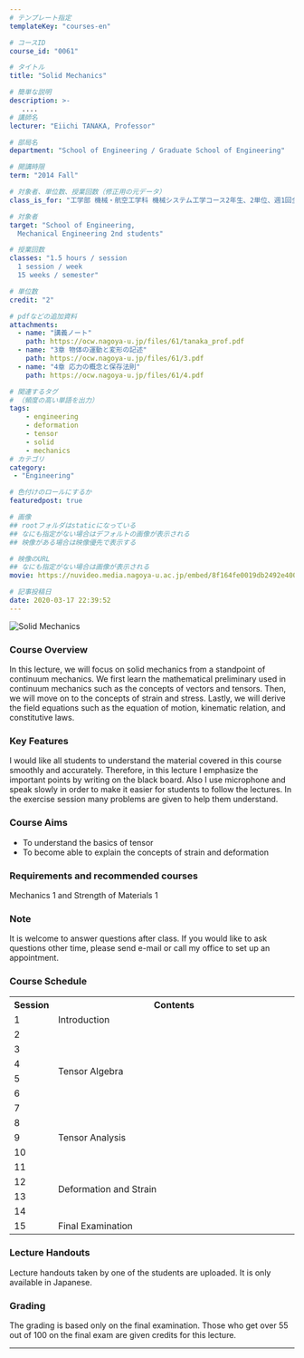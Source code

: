 ```yaml
---
# テンプレート指定
templateKey: "courses-en"

# コースID
course_id: "0061"

# タイトル
title: "Solid Mechanics"

# 簡単な説明
description: >-
   ....
# 講師名
lecturer: "Eiichi TANAKA, Professor"

# 部局名
department: "School of Engineering / Graduate School of Engineering"

# 開講時限
term: "2014	Fall"

# 対象者、単位数、授業回数（修正用の元データ）
class_is_for: "工学部 機械・航空工学科 機械システム工学コース2年生、2単位、週1回全15回"

# 対象者
target: "School of Engineering,
  Mechanical Engineering 2nd students"

# 授業回数
classes: "1.5 hours / session
  1 session / week
  15 weeks / semester"

# 単位数
credit: "2"

# pdfなどの追加資料
attachments:
  - name: "講義ノート" 
    path: https://ocw.nagoya-u.jp/files/61/tanaka_prof.pdf
  - name: "3章 物体の運動と変形の記述" 
    path: https://ocw.nagoya-u.jp/files/61/3.pdf
  - name: "4章 応力の概念と保存法則" 
    path: https://ocw.nagoya-u.jp/files/61/4.pdf

# 関連するタグ
# （頻度の高い単語を出力）
tags:
    - engineering
    - deformation
    - tensor
    - solid
    - mechanics
# カテゴリ
category:
 - "Engineering"

# 色付けのロールにするか
featuredpost: true

# 画像
## rootフォルダはstaticになっている
## なにも指定がない場合はデフォルトの画像が表示される
## 映像がある場合は映像優先で表示する

# 映像のURL
## なにも指定がない場合は画像が表示される
movie: https://nuvideo.media.nagoya-u.ac.jp/embed/8f164fe0019db2492e400c73af9b0d4d5c395331

# 記事投稿日
date: 2020-03-17 22:39:52
---
```


![Solid Mechanics](https://ocw.nagoya-u.jp/files/61/kotairikigakuhome.jpg)

### Course Overview

In this lecture, we will focus on solid mechanics from a standpoint of continuum mechanics. We first learn the mathematical preliminary used in continuum mechanics such as the concepts of vectors and tensors. Then, we will move on to the concepts of strain and stress. Lastly, we will derive the field equations such as the equation of motion, kinematic relation, and constitutive laws.

### Key Features

I would like all students to understand the material covered in this course smoothly and accurately. Therefore, in this lecture I emphasize the important points by writing on the black board. Also I use microphone and speak slowly in order to make it easier for students to follow the lectures. In the exercise session many problems are given to help them understand.

### Course Aims

- To understand the basics of tensor
- To become able to explain the concepts of strain and deformation

### Requirements and recommended courses

Mechanics 1 and Strength of Materials 1

### Note

It is welcome to answer questions after class. If you would like to ask questions other time, please send e-mail or call my office to set up an appointment.

<h3>Course Schedule</h3>
<table class="basic" width="455">
<tr>
<th width="20" class="center">Session</th>
<th width="435" class="center">Contents</th>
</tr>
<tr>
<td class="center">1</td>
<td>Introduction</td>
</tr>
<tr>
<td class="center" width="20">2</td>
<td class="left" rowspan="6" width="250">
Tensor Algebra</td>
</tr>
<tr>
<td class="center" width="20">3</td>
</tr>
<tr>
<td class="center" width="20">4</td>
</tr>
<tr>
<td class="center" width="20">5</td>
</tr>
<tr>
<td class="center" width="20">6</td>
</tr>
<tr>
<td class="center" width="20">7</td>
</tr>
<tr>
<td class="center" width="20">8</td>
<td class="left" rowspan="3" width="250">
Tensor Analysis</td>
</tr>
<tr>
<td class="center" width="20">9</td>
</tr>
<tr>
<td class="center" width="20">10</td>
</tr>
<tr>
<td class="center" width="20">11</td>
<td class="left" rowspan="4" width="250">
Deformation and Strain</td>
</tr>
<tr>
<td class="center" width="20">12</td>
</tr>
<tr>
<td class="center" width="20">13</td>
</tr>
<tr>
<td class="center" width="20">14</td>
</tr>
<tr>
<td class="center">15</td>
<td>Final Examination</td>
</tr>
</table>

### Lecture Handouts

Lecture handouts taken by one of the students are uploaded. It is only available in Japanese.

### Grading

The grading is based only on the final examination. Those who get over 55 out of 100 on the final exam are given credits for this lecture.

---
